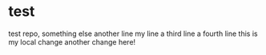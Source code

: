# test
test repo, something else
another line
my line
a third line
a fourth line
this is my local change
another change here!
